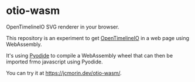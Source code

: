 # otio-wasm
OpenTimelineIO SVG renderer in your browser.

This repository is an experiment to get [OpenTimelineIO](https://github.com/AcademySoftwareFoundation/Opentimelineio)
in a web page using WebAssembly.

It's using [Pyodide](https://pyodide.org/en/stable/index.html) to compile a WebAssembly wheel that can then be
imported frmo javascript using Pyodide.

You can try it at https://jcmorin.dev/otio-wasm/.
